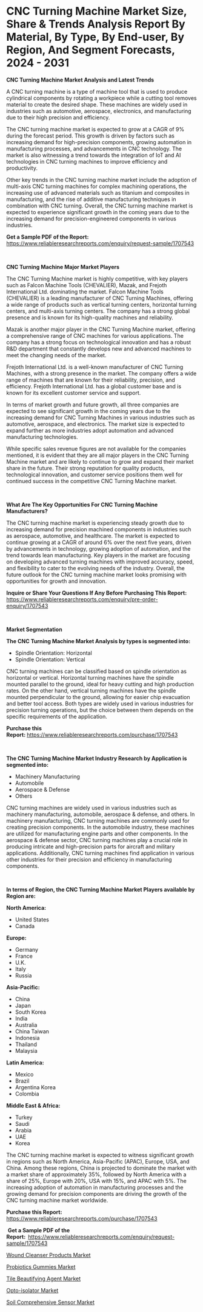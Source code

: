 <p><h1>CNC Turning Machine Market Size, Share & Trends Analysis Report By Material, By Type, By End-user, By Region, And Segment Forecasts, 2024 - 2031</h1></p><p><strong>CNC Turning Machine Market Analysis and Latest Trends</strong></p>
<p><p>A CNC turning machine is a type of machine tool that is used to produce cylindrical components by rotating a workpiece while a cutting tool removes material to create the desired shape. These machines are widely used in industries such as automotive, aerospace, electronics, and manufacturing due to their high precision and efficiency.</p><p>The CNC turning machine market is expected to grow at a CAGR of 9% during the forecast period. This growth is driven by factors such as increasing demand for high-precision components, growing automation in manufacturing processes, and advancements in CNC technology. The market is also witnessing a trend towards the integration of IoT and AI technologies in CNC turning machines to improve efficiency and productivity.</p><p>Other key trends in the CNC turning machine market include the adoption of multi-axis CNC turning machines for complex machining operations, the increasing use of advanced materials such as titanium and composites in manufacturing, and the rise of additive manufacturing techniques in combination with CNC turning. Overall, the CNC turning machine market is expected to experience significant growth in the coming years due to the increasing demand for precision-engineered components in various industries.</p></p>
<p><strong>Get a Sample PDF of the Report:&nbsp;</strong> <a href="https://www.reliableresearchreports.com/enquiry/request-sample/1707543">https://www.reliableresearchreports.com/enquiry/request-sample/1707543</a></p>
<p>&nbsp;</p>
<p><strong>CNC Turning Machine Major Market Players</strong></p>
<p><p>The CNC Turning Machine market is highly competitive, with key players such as Falcon Machine Tools (CHEVALIER), Mazak, and Frejoth International Ltd. dominating the market. Falcon Machine Tools (CHEVALIER) is a leading manufacturer of CNC Turning Machines, offering a wide range of products such as vertical turning centers, horizontal turning centers, and multi-axis turning centers. The company has a strong global presence and is known for its high-quality machines and reliability.</p><p>Mazak is another major player in the CNC Turning Machine market, offering a comprehensive range of CNC machines for various applications. The company has a strong focus on technological innovation and has a robust R&D department that constantly develops new and advanced machines to meet the changing needs of the market.</p><p>Frejoth International Ltd. is a well-known manufacturer of CNC Turning Machines, with a strong presence in the market. The company offers a wide range of machines that are known for their reliability, precision, and efficiency. Frejoth International Ltd. has a global customer base and is known for its excellent customer service and support.</p><p>In terms of market growth and future growth, all three companies are expected to see significant growth in the coming years due to the increasing demand for CNC Turning Machines in various industries such as automotive, aerospace, and electronics. The market size is expected to expand further as more industries adopt automation and advanced manufacturing technologies.</p><p>While specific sales revenue figures are not available for the companies mentioned, it is evident that they are all major players in the CNC Turning Machine market and are likely to continue to grow and expand their market share in the future. Their strong reputation for quality products, technological innovation, and customer service positions them well for continued success in the competitive CNC Turning Machine market.</p></p>
<p>&nbsp;</p>
<p><strong>What Are The Key Opportunities For CNC Turning Machine Manufacturers?</strong></p>
<p><p>The CNC turning machine market is experiencing steady growth due to increasing demand for precision machined components in industries such as aerospace, automotive, and healthcare. The market is expected to continue growing at a CAGR of around 6% over the next five years, driven by advancements in technology, growing adoption of automation, and the trend towards lean manufacturing. Key players in the market are focusing on developing advanced turning machines with improved accuracy, speed, and flexibility to cater to the evolving needs of the industry. Overall, the future outlook for the CNC turning machine market looks promising with opportunities for growth and innovation.</p></p>
<p><strong>Inquire or Share Your Questions If Any Before Purchasing This Report:</strong> <a href="https://www.reliableresearchreports.com/enquiry/pre-order-enquiry/1707543">https://www.reliableresearchreports.com/enquiry/pre-order-enquiry/1707543</a></p>
<p>&nbsp;</p>
<p><strong>Market Segmentation</strong></p>
<p><strong>The CNC Turning Machine Market Analysis by types is segmented into:</strong></p>
<p><ul><li>Spindle Orientation: Horizontal</li><li>Spindle Orientation: Vertical</li></ul></p>
<p><p>CNC turning machines can be classified based on spindle orientation as horizontal or vertical. Horizontal turning machines have the spindle mounted parallel to the ground, ideal for heavy cutting and high production rates. On the other hand, vertical turning machines have the spindle mounted perpendicular to the ground, allowing for easier chip evacuation and better tool access. Both types are widely used in various industries for precision turning operations, but the choice between them depends on the specific requirements of the application.</p></p>
<p><strong>Purchase this Report:&nbsp;</strong><a href="https://www.reliableresearchreports.com/purchase/1707543">https://www.reliableresearchreports.com/purchase/1707543</a></p>
<p>&nbsp;</p>
<p><strong>The CNC Turning Machine Market Industry Research by Application is segmented into:</strong></p>
<p><ul><li>Machinery Manufacturing</li><li>Automobile</li><li>Aerospace & Defense</li><li>Others</li></ul></p>
<p><p>CNC turning machines are widely used in various industries such as machinery manufacturing, automobile, aerospace & defense, and others. In machinery manufacturing, CNC turning machines are commonly used for creating precision components. In the automobile industry, these machines are utilized for manufacturing engine parts and other components. In the aerospace & defense sector, CNC turning machines play a crucial role in producing intricate and high-precision parts for aircraft and military applications. Additionally, CNC turning machines find application in various other industries for their precision and efficiency in manufacturing components.</p></p>
<p>&nbsp;</p>
<p><strong>In terms of Region, the CNC Turning Machine Market Players available by Region are:</strong></p>
<p>
    <p> <strong> North America: </strong>
        <ul>
            <li>United States</li>
            <li>Canada</li>
        </ul>
        </p> 
    <p> <strong> Europe: </strong>
        <ul>
            <li>Germany</li>
            <li>France</li>
            <li>U.K.</li>
            <li>Italy</li>
            <li>Russia</li>
        </ul>
        </p> 
    <p> <strong> Asia-Pacific: </strong>
        <ul>
            <li>China</li>
            <li>Japan</li>
            <li>South Korea</li>
            <li>India</li>
            <li>Australia</li>
            <li>China Taiwan</li>
            <li>Indonesia</li>
            <li>Thailand</li>
            <li>Malaysia</li>
        </ul>
        </p> 
    <p> <strong> Latin America: </strong>
        <ul>
            <li>Mexico</li>
            <li>Brazil</li>
            <li>Argentina Korea</li>
            <li>Colombia</li>
        </ul>
        </p> 
    <p> <strong> Middle East & Africa: </strong>
        <ul>
            <li>Turkey</li>
            <li>Saudi</li>
            <li>Arabia</li>
            <li>UAE</li>
            <li>Korea</li>
        </ul>
    </p>
    </p>
<p><p>The CNC turning machine market is expected to witness significant growth in regions such as North America, Asia-Pacific (APAC), Europe, USA, and China. Among these regions, China is projected to dominate the market with a market share of approximately 35%, followed by North America with a share of 25%, Europe with 20%, USA with 15%, and APAC with 5%. The increasing adoption of automation in manufacturing processes and the growing demand for precision components are driving the growth of the CNC turning machine market worldwide.</p></p>
<p><strong>Purchase this Report: </strong><a href="https://www.reliableresearchreports.com/purchase/1707543">https://www.reliableresearchreports.com/purchase/1707543</a></p>
<p>&nbsp;<strong>Get a Sample PDF of the Report:&nbsp;&nbsp;</strong><a href="https://www.reliableresearchreports.com/enquiry/request-sample/1707543">https://www.reliableresearchreports.com/enquiry/request-sample/1707543</a></p>
<p><strong></strong></p>
<p><p><a href="https://medium.com/@simonepurdy/wound-cleanser-products-market-research-report-its-history-and-forecast-2024-to-2031-b9949f830e44">Wound Cleanser Products Market</a></p><p><a href="https://medium.com/@simonepurdy/probiotics-gummies-market-insight-market-trends-growth-forecasted-from-2024-to-2031-84a11cf1ce4d">Probiotics Gummies Market</a></p><p><a href="https://issuu.com/reportprime-2/docs/tile-beautifying-agent-market-size-2030.pptx">Tile Beautifying Agent Market</a></p><p><a href="https://github.com/PeterParrish5/Market-Research-Report-List-3/blob/main/opto-isolator-market.md">Opto-isolator Market</a></p><p><a href="https://issuu.com/reportprime-2/docs/soil-comprehensive-sensor-market-size-2030.pptx">Soil Comprehensive Sensor Market</a></p></p>